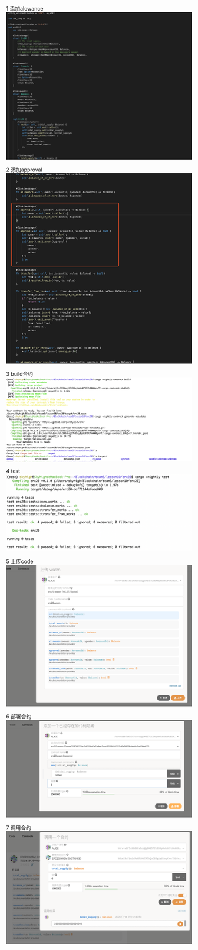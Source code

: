 
1 添加alowance
  ![](./lsn10_1allowance.png)

2 添加approval
  ![](./lsn10_2approval.png)

3 build合约
  ![](./lsn10_3build.png)

4 test
  ![](./lsn10_4test.png)

5 上传code
  ![](./lsn10_5code.png)

6 部署合约
  ![](./lsn10_6deploy.png)

7 调用合约  
  ![](./lsn10_7contract.png)

